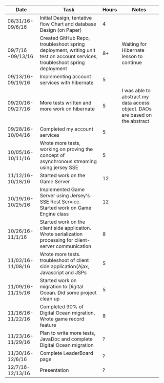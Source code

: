 
| Date | Task | Hours | Notes|
|------|------|-------|------|
|08/31/16- 09/6/16| Initial Design, tentative flow Chart  and database Design (on Paper)| 4 | |
|09/7/16 -09/13/16 | Created GitHub Repo, troubleshoot spring deployment, writing unit test on account services, troubleshoot spring deployment  | 8+ |Waiting for Hibernate lesson to continue   | 
|09/13/16-09/19/16| Implementing account services with hibernate| 5|   |
|09/20/16-09/27/16| More tests written and more work on hibernate| 5|I was able to abstract my data access object. DAOs are based on the abstract|
|09/28/16-10/04/16|Completed my account services| 5|| 
|10/05/16-10/11/16|Wrote more tests, working on proving the concept of asynchronous streaming using jersey SSE| 5||
|11/12/16-10/18/16|Started work on the Game Server| 12|| 
|10/19/16-10/25/16|Implemented Game Server using Jersey's SSE Rest Service. Started work on Game Engine class  | 12|| 
|10/26/16-11/1/16|Started work on the client side application. Wrote serialization processing for client-server communication| 8|| 
|11/02/16-11/08/16|Wrote more tests. troubleshoot of client side application(Ajax, Javascript and JSPs| 5||
|11/09/16-11/15/16|Started work on migration to Digital Ocean. Did some project clean up| 5||
|11/16/16-11/22/16|Completed 90% of Digital Ocean migration, Wrote game record feature| 8|| 
|11/23/16-11/29/16|Plan to write more tests, JavaDoc and complete Digital Ocean migration | ?|| 
|11/30/16-12/6/16|Complete LeaderBoard page| ?||
|12/7/16-12/13/16|Presentation| ?|| 
